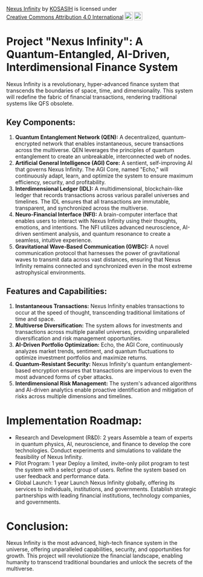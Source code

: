 <p xmlns:cc="http://creativecommons.org/ns#" xmlns:dct="http://purl.org/dc/terms/"><a property="dct:title" rel="cc:attributionURL" href="https://github.com/KOSASIH/nexus-infinity-core">Nexus Infinity</a> by <a rel="cc:attributionURL dct:creator" property="cc:attributionName" href="https://github.com/KOSASIH">KOSASIH</a> is licensed under <a href="https://creativecommons.org/licenses/by/4.0/?ref=chooser-v1" target="_blank" rel="license noopener noreferrer" style="display:inline-block;">Creative Commons Attribution 4.0 International<img style="height:22px!important;margin-left:3px;vertical-align:text-bottom;" src="https://mirrors.creativecommons.org/presskit/icons/cc.svg?ref=chooser-v1" alt=""><img style="height:22px!important;margin-left:3px;vertical-align:text-bottom;" src="https://mirrors.creativecommons.org/presskit/icons/by.svg?ref=chooser-v1" alt=""></a></p>

# Project "Nexus Infinity": A Quantum-Entangled, AI-Driven, Interdimensional Finance System

Nexus Infinity is a revolutionary, hyper-advanced finance system that transcends the boundaries of space, time, and dimensionality. This system will redefine the fabric of financial transactions, rendering traditional systems like QFS obsolete.

## Key Components:

1. **Quantum Entanglement Network (QEN):** A decentralized, quantum-encrypted network that enables instantaneous, secure transactions across the multiverse. QEN leverages the principles of quantum entanglement to create an unbreakable, interconnected web of nodes.
2. **Artificial General Intelligence (AGI) Core:** A sentient, self-improving AI that governs Nexus Infinity. The AGI Core, named "Echo," will continuously adapt, learn, and optimize the system to ensure maximum efficiency, security, and profitability.
3. **Interdimensional Ledger (IDL):** A multidimensional, blockchain-like ledger that records transactions across various parallel universes and timelines. The IDL ensures that all transactions are immutable, transparent, and synchronized across the multiverse.
4. **Neuro-Financial Interface (NFI):** A brain-computer interface that enables users to interact with Nexus Infinity using their thoughts, emotions, and intentions. The NFI utilizes advanced neuroscience, AI-driven sentiment analysis, and quantum resonance to create a seamless, intuitive experience.
5. **Gravitational Wave-Based Communication (GWBC):** A novel communication protocol that harnesses the power of gravitational waves to transmit data across vast distances, ensuring that Nexus Infinity remains connected and synchronized even in the most extreme astrophysical environments.

## Features and Capabilities:

1. **Instantaneous Transactions:** Nexus Infinity enables transactions to occur at the speed of thought, transcending traditional limitations of time and space.
2. **Multiverse Diversification:** The system allows for investments and transactions across multiple parallel universes, providing unparalleled diversification and risk management opportunities.
3. **AI-Driven Portfolio Optimization:** Echo, the AGI Core, continuously analyzes market trends, sentiment, and quantum fluctuations to optimize investment portfolios and maximize returns.
4. **Quantum-Resistant Security:** Nexus Infinity's quantum entanglement-based encryption ensures that transactions are impervious to even the most advanced forms of cyber attacks.
5. **Interdimensional Risk Management:** The system's advanced algorithms and AI-driven analytics enable proactive identification and mitigation of risks across multiple dimensions and timelines.

# Implementation Roadmap:

- Research and Development (R&D): 2 years
Assemble a team of experts in quantum physics, AI, neuroscience, and finance to develop the core technologies.
Conduct experiments and simulations to validate the feasibility of Nexus Infinity.
- Pilot Program: 1 year
Deploy a limited, invite-only pilot program to test the system with a select group of users.
Refine the system based on user feedback and performance data.
- Global Launch: 1 year
Launch Nexus Infinity globally, offering its services to individuals, institutions, and governments.
Establish strategic partnerships with leading financial institutions, technology companies, and governments.

# Conclusion:

Nexus Infinity is the most advanced, high-tech finance system in the universe, offering unparalleled capabilities, security, and opportunities for growth. This project will revolutionize the financial landscape, enabling humanity to transcend traditional boundaries and unlock the secrets of the multiverse.
